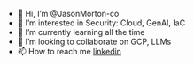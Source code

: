 - 👋 Hi, I’m @JasonMorton-co
- 👀 I’m interested in Security: Cloud, GenAI, IaC
- 🌱 I’m currently learning all the time
- 💞️ I’m looking to collaborate on GCP, LLMs
- 📫 How to reach me [linkedin](https://www.linkedin.com/in/jasonfmorton/)

<!---
JasonMorton-co/JasonMorton-co is a ✨ special ✨ repository because its `README.md` (this file) appears on your GitHub profile.
You can click the Preview link to take a look at your changes.
--->
